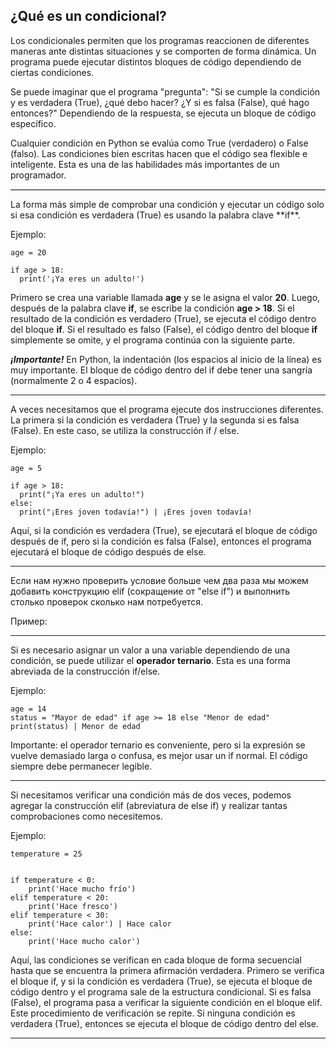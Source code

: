 ## ¿Qué es un condicional?
Los condicionales permiten que los programas reaccionen de diferentes maneras ante distintas situaciones y se comporten de forma dinámica. Un programa puede ejecutar distintos bloques de código dependiendo de ciertas condiciones.

Se puede imaginar que el programa "pregunta":
"Si se cumple la condición y es verdadera (True), ¿qué debo hacer? ¿Y si es falsa (False), qué hago entonces?"
Dependiendo de la respuesta, se ejecuta un bloque de código específico.

Cualquier condición en Python se evalúa como True (verdadero) o False (falso).
Las condiciones bien escritas hacen que el código sea flexible e inteligente.
Esta es una de las habilidades más importantes de un programador.

<hr style="border-top: 1px solid #d1d9e0;">
La forma más simple de comprobar una condición y ejecutar un código solo si esa condición es verdadera (True) es usando la palabra clave **if**.

Ejemplo:
```
age = 20

if age > 18:
  print('¡Ya eres un adulto!')
```
Primero se crea una variable llamada **age** y se le asigna el valor **20**. Luego, después de la palabra clave **if**, se escribe la condición **age > 18**. Si el resultado de la condición es verdadero (True), se ejecuta el código dentro del bloque **if**. Si el resultado es falso (False), el código dentro del bloque **if** simplemente se omite, y el programa continúa con la siguiente parte.

***¡Importante!***
En Python, la indentación (los espacios al inicio de la línea) es muy importante.
El bloque de código dentro del if debe tener una sangría (normalmente 2 o 4 espacios).

---

A veces necesitamos que el programa ejecute dos instrucciones diferentes. La primera si la condición es verdadera (True) y la segunda si es falsa (False). En este caso, se utiliza la construcción if / else.

Ejemplo:
```
age = 5

if age > 18:
  print("¡Ya eres un adulto!")
else:
  print("¡Eres joven todavía!") | ¡Eres joven todavía!
```
Aquí, si la condición es verdadera (True), se ejecutará el bloque de código después de if, pero si la condición es falsa (False), entonces el programa ejecutará el bloque de código después de else.

---
Если нам нужно проверить условие больше чем два раза мы можем добавить конструкцию elif (сокращение от "else if") и выполнить столько проверок сколько нам потребуется.

Пример:

---

Si es necesario asignar un valor a una variable dependiendo de una condición, se puede utilizar el **operador ternario**. Esta es una forma abreviada de la construcción if/else.

Ejemplo:
```
age = 14
status = "Mayor de edad" if age >= 18 else "Menor de edad"
print(status) | Menor de edad
```
Importante: el operador ternario es conveniente, pero si la expresión se vuelve demasiado larga o confusa, es mejor usar un if normal. El código siempre debe permanecer legible.

---

Si necesitamos verificar una condición más de dos veces, podemos agregar la construcción elif (abreviatura de else if) y realizar tantas comprobaciones como necesitemos.

Ejemplo:
```
temperature = 25


if temperature < 0:
    print('Hace mucho frío')
elif temperature < 20:
    print('Hace fresco')
elif temperature < 30:
    print('Hace calor') | Hace calor
else:
    print('Hace mucho calor')
```
Aquí, las condiciones se verifican en cada bloque de forma secuencial hasta que se encuentra la primera afirmación verdadera. Primero se verifica el bloque if, y si la condición es verdadera (True), se ejecuta el bloque de código dentro y el programa sale de la estructura condicional. Si es falsa (False), el programa pasa a verificar la siguiente condición en el bloque elif. Este procedimiento de verificación se repite. Si ninguna condición es verdadera (True), entonces se ejecuta el bloque de código dentro del else.

---